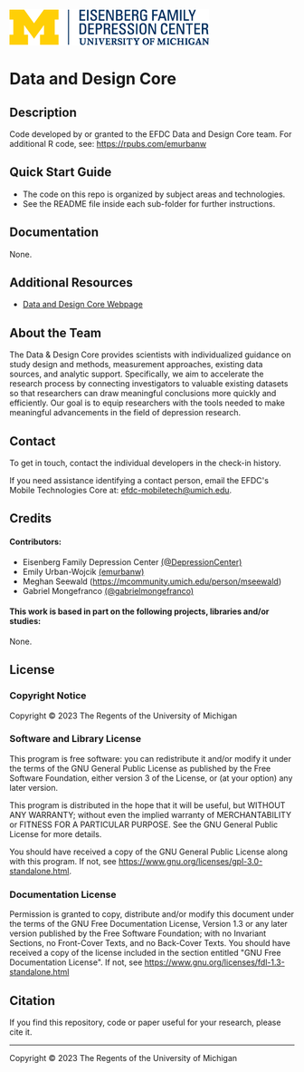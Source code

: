 ![Depression Center Logo](https://github.com/DepressionCenter/.github/blob/main/images/EFDCLogo_375w.png "depressioncenter.org")

# Data and Design Core

## Description
Code developed by or granted to the EFDC Data and Design Core team.
For additional R code, see: https://rpubs.com/emurbanw



## Quick Start Guide
+ The code on this repo is organized by subject areas and technologies.
+ See the README file inside each sub-folder for further instructions.



## Documentation
None.


## Additional Resources
+ [Data and Design Core Webpage](https://depressioncenter.org/research-services/data-design-core)



## About the Team
The Data & Design Core provides scientists with individualized guidance on study design and methods, measurement approaches, existing data sources, and analytic support. Specifically, we aim to accelerate the research process by connecting investigators to valuable existing datasets so that researchers can draw meaningful conclusions more quickly and efficiently. Our goal is to equip researchers with the tools needed to make meaningful advancements in the field of depression research.



## Contact
To get in touch, contact the individual developers in the check-in history.

If you need assistance identifying a contact person, email the EFDC's Mobile Technologies Core at: efdc-mobiletech@umich.edu.



## Credits
#### Contributors:
+ Eisenberg Family Depression Center [(@DepressionCenter)](https://github.com/DepressionCenter/)
+ Emily Urban-Wojcik [(emurbanw)](https://rpubs.com/emurbanw)
+ Meghan Seewald (https://mcommunity.umich.edu/person/mseewald)
+ Gabriel Mongefranco [(@gabrielmongefranco)](https://github.com/gabrielmongefranco)



#### This work is based in part on the following projects, libraries and/or studies:
None.



## License
### Copyright Notice
Copyright © 2023 The Regents of the University of Michigan


### Software and Library License
This program is free software: you can redistribute it and/or modify it under the terms of the GNU General Public License as published by the Free Software Foundation, either version 3 of the License, or (at your option) any later version.

This program is distributed in the hope that it will be useful, but WITHOUT ANY WARRANTY; without even the implied warranty of MERCHANTABILITY or FITNESS FOR A PARTICULAR PURPOSE. See the GNU General Public License for more details.

You should have received a copy of the GNU General Public License along with this program. If not, see <https://www.gnu.org/licenses/gpl-3.0-standalone.html>.


### Documentation License
Permission is granted to copy, distribute and/or modify this document 
under the terms of the GNU Free Documentation License, Version 1.3 
or any later version published by the Free Software Foundation; 
with no Invariant Sections, no Front-Cover Texts, and no Back-Cover Texts. 
You should have received a copy of the license included in the section entitled "GNU 
Free Documentation License". If not, see <https://www.gnu.org/licenses/fdl-1.3-standalone.html>



## Citation
If you find this repository, code or paper useful for your research, please cite it.

----

Copyright © 2023 The Regents of the University of Michigan
